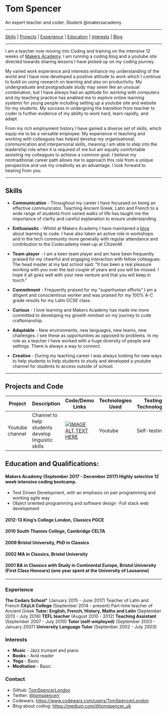 Tom Spencer
======
An expert teacher and coder. Student @makersacademy
***
[Skills](#skills) | [Projects](#projects) | [Experience](#experience) | [Education](#education) | [Interests](#interests) | [Blog](https://medium.com/@tomspencer_uk)
***
I am a teacher now moving into Coding and training on the intensive 12 weeks of [Makers Academy](https://github.com/makersademy). I am running a coding blog and a youtube site directed towards sharing lessons I have picked up on my coding journey.

My varied work experience and interests enhance my understanding of the world and I have now developed a positive attitude to work which I continue to build on using research on learning and also on productivity. My undergraduate and postgraduate study may seem like an unusual combination, but I have always had an aptitude for working with computers and my teaching practice has enabled me to explore online learning systems for young people including setting up a youtube site and website for my students. My success in undergoing the transition from teacher to coder is further evidence of my ability to work hard, learn rapidly, and adapt.

From my rich employment history I have gained a diverse set of skills, which equip me to be a versatile employee. My experience in teaching and working with colleagues has helped develop my organisational, communication and interpersonal skills, meaning I am able to step into the leadership role when it is required of me but am equally comfortable assisting my colleagues to achieve a common goal. I believe my nontraditional career path allows me to approach this role from a unique perspective and use my creativity as an advantage. I look forward to hearing from you.

***

## Skills

- **Communication** - Throughout my career I have focussed on being an effective communicator. Teaching Ancient Greek, Latin and French to a wide range of students from varied walks of life has taught me the importance of clarity and careful explanation to ensure understanding.

- **Enthusiastic** - Whilst at Makers Academy I have maintained a [blog](https://medium.com/@tomspencer_uk) about learning to code. I have also taken an active role in workshops and in the tech community more generally with regular attendance and contribution to the Codecademy meet-up at CitizenM.

- **Team-player** - I am a keen team player and am have been frequently praised for my cheerful and engaging interaction with fellow colleagues. The head master at my last school said: "It has been a real pleasure working with you over the last couple of years and you will be missed. I hope it all goes well with your new venture and that you will keep in touch."

- **Commitment** - Frequently praised for my "superhuman efforts" I am a diligent and conscientious worker and was praised for my 100% A-C grade results for my Latin GCSE class.

- **Curious** - I love learning and Makers Academy has made me more committed to developing my growth mindset on my journey to code craftsmanship.

- **Adaptable** - New environments, new languages, new teams, new challenges. I see these as opportunities as opposed to problems. In my role as a teacher I have worked with a huge diversity of people and settings. There is always a way to connect.

- **Creative** - During my teaching career I was always looking for new ways to help students to help students to study and developed a youtube channel for students to access outside of school.

***

## Projects and Code
Project | Description | Code/Demo Links | Technologies Used | Testing Technologies
--- | --- | --- | --- | ---
Youtube channel | Channel to help students develop linguistic skills | [<img src="https://cloud.githubusercontent.com/assets/12953472/18688443/6021e65e-7f7c-11e6-9479-6ad58e3ab834.png" alt="IMAGE ALT TEXT HERE"/>](http://www.youtube.com/watch?feature=player_embedded&v=VM4ScXd5CkA&list=PLhhkrQZ2EUKwmtj99Xz95r6rpRnGZ5Brb&index=21) | Youtube | Self-testing |

## Education and Qualifications:

#### Makers Academy (September 2017 - December 2017) Highly selective 12 week intensive coding bootcamp.

- Test Driven Development, with an emphasis on pair programming and working agile way
- Object oriented programming and software design
-Full stack web development

#### 2012-13 King’s College London, Classics PGCE
#### 2010 South Thames College, Cambridge CELTA
#### 2009 Bristol University, PhD in Classics
#### 2002 	MA in Classics, Bristol University
#### 2001 	BA in Classics with Study in Continental Europe, Bristol University (First Class Honours) (one year spent at the University of Lausanne)

***

### Experience

**The Cedars School*** (January 2015 - June 2017) Teacher of Latin and French
**CityLit College** (September 2014 - present) Part-time teacher of Ancient Greek
**Tutor: English, French, History, Maths and Latin** (September 2013 - July 2016)
**TEFL teacher** (August 2010 - 2012)
**Teaching Assistant** (September 2007 - July 2010)
**Tutor (self-employed)** (September 2003 - January 2007)
**University Language Tutor** (September 2002 - July 2003)

### Interests

- **Music** - Jazz trumpet and piano
- **Books** - Avid reader
- **Yoga** - Basic
- **Meditation** - Basic

### Contact
- Github: [TomSpencerLondon](https://github.com/TomSpencerLondon)
- Twitter: [@tomspencerr](https://twitter.com/TomSpencerr/media)
- Codewars: https://www.codewars.com/users/TomSpencerLondon
- Blog about coding: https://medium.com/@tomspencer_uk

